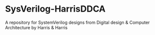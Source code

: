 # SysVerilog-HarrisDDCA
A repository for SystemVerilog designs from Digital design & Computer Architecture by Harris & Harris

